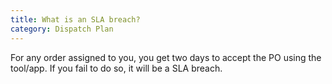 ```yaml
---
title: What is an SLA breach?
category: Dispatch Plan
---
```

For any order assigned to you, you get two days to accept the PO using the tool/app. If you fail to do so, it will be a SLA breach.